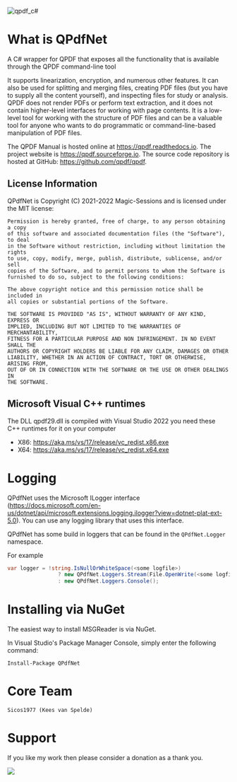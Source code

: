 ![qpdf_c#](https://user-images.githubusercontent.com/6692947/165035710-ffc38a67-58bf-4ccf-a1f7-aa553d5e9af0.png)

What is QPdfNet
=========
A C# wrapper for QPDF that exposes all the functionality that is available through the QPDF command-line tool

It supports linearization, encryption, and numerous other features. It can also be used for splitting and merging files, creating PDF files (but you have to supply all the content yourself), and inspecting files for study or analysis. QPDF does not render PDFs or perform text extraction, and it does not contain higher-level interfaces for working with page contents. It is a low-level tool for working with the structure of PDF files and can be a valuable tool for anyone who wants to do programmatic or command-line-based manipulation of PDF files.

The QPDF Manual is hosted online at https://qpdf.readthedocs.io. The project website is https://qpdf.sourceforge.io. The source code repository is hosted at GitHub: https://github.com/qpdf/qpdf.

## License Information

QPdfNet is Copyright (C) 2021-2022 Magic-Sessions and is licensed under the MIT license:

    Permission is hereby granted, free of charge, to any person obtaining a copy
    of this software and associated documentation files (the "Software"), to deal
    in the Software without restriction, including without limitation the rights
    to use, copy, modify, merge, publish, distribute, sublicense, and/or sell
    copies of the Software, and to permit persons to whom the Software is
    furnished to do so, subject to the following conditions:

    The above copyright notice and this permission notice shall be included in
    all copies or substantial portions of the Software.

    THE SOFTWARE IS PROVIDED "AS IS", WITHOUT WARRANTY OF ANY KIND, EXPRESS OR
    IMPLIED, INCLUDING BUT NOT LIMITED TO THE WARRANTIES OF MERCHANTABILITY,
    FITNESS FOR A PARTICULAR PURPOSE AND NON INFRINGEMENT. IN NO EVENT SHALL THE
    AUTHORS OR COPYRIGHT HOLDERS BE LIABLE FOR ANY CLAIM, DAMAGES OR OTHER
    LIABILITY, WHETHER IN AN ACTION OF CONTRACT, TORT OR OTHERWISE, ARISING FROM,
    OUT OF OR IN CONNECTION WITH THE SOFTWARE OR THE USE OR OTHER DEALINGS IN
    THE SOFTWARE.

## Microsoft Visual C++ runtimes

The DLL qpdf29.dll is compiled with Visual Studio 2022 you need these C++ runtimes for it on your computer

- X86: https://aka.ms/vs/17/release/vc_redist.x86.exe
- X64: https://aka.ms/vs/17/release/vc_redist.x64.exe

Logging
=======

QPdfNet uses the Microsoft ILogger interface (https://docs.microsoft.com/en-us/dotnet/api/microsoft.extensions.logging.ilogger?view=dotnet-plat-ext-5.0). You can use any logging library that uses this interface.

QPdfNet has some build in loggers that can be found in the ```QPdfNet.Logger``` namespace. 

For example

```csharp
var logger = !string.IsNullOrWhiteSpace(<some logfile>)
                ? new QPdfNet.Loggers.Stream(File.OpenWrite(<some logfile>))
                : new QPdfNet.Loggers.Console();
```

Installing via NuGet
====================

The easiest way to install MSGReader is via NuGet.

In Visual Studio's Package Manager Console, simply enter the following command:

    Install-Package QPdfNet

Core Team
=========
    Sicos1977 (Kees van Spelde)

Support
=======
If you like my work then please consider a donation as a thank you.

<a href="https://www.paypal.com/cgi-bin/webscr?cmd=_s-xclick&hosted_button_id=NS92EXB2RDPYA" target="_blank"><img src="https://www.paypalobjects.com/en_US/i/btn/btn_donate_LG.gif" /></a>
